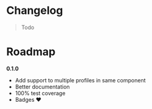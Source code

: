 # Changelog

> Todo

# Roadmap

**0.1.0**
- Add support to multiple profiles in same component
- Better documentation
- 100% test coverage
- Badges ❤️